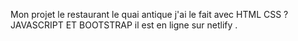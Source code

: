 Mon projet le restaurant le quai antique j'ai le fait avec HTML CSS ? JAVASCRIPT ET BOOTSTRAP il est en ligne sur netlify .
